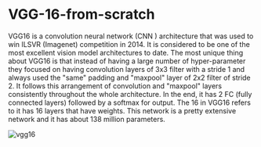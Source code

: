# VGG-16-from-scratch
VGG16 is a convolution neural network (CNN ) architecture that was used to win ILSVR (Imagenet) competition in 2014. It is considered to be one of the most excellent vision model architectures to date. The most unique thing about VGG16 is that instead of having a large number of hyper-parameter they focused on having convolution layers of 3x3 filter with a stride 1 and always used the "same" padding and "maxpool" layer of 2x2 filter of stride 2. It follows this arrangement of convolution and "maxpool" layers consistently throughout the whole architecture. In the end, it has 2 FC (fully connected layers) followed by a softmax for output. The 16 in VGG16 refers to it has 16 layers that have weights. This network is a pretty extensive network and it has about 138 million parameters.

![vgg16](https://user-images.githubusercontent.com/99510125/204149993-b35003a2-03c8-43d4-99e7-01e73b36d560.png)
